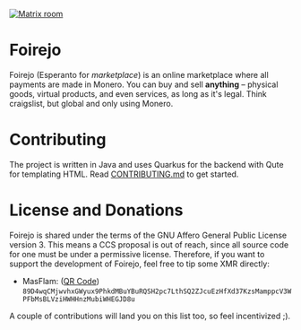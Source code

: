 [![Matrix room](https://img.shields.io/static/v1?label=Matrix&message=%23foirejo&logo=matrix&color=brightgreen&logoWidth=20)](https://matrix.to/#/#foirejo:masflam.com)

# Foirejo
Foirejo (Esperanto for *marketplace*) is an online marketplace where all payments are made in
Monero. You can buy and sell **anything** – physical goods, virtual products, and even services,
as long as it's legal. Think craigslist, but global and only using Monero.

# Contributing
The project is written in Java and uses Quarkus for the backend with Qute
for templating HTML. Read [CONTRIBUTING.md](CONTRIBUTING.md) to get started.

# License and Donations
Foirejo is shared under the terms of the GNU Affero General Public License version 3. This means
a CCS proposal is out of reach, since all source code for one must be under a permissive license.
Therefore, if you want to support the development of Foirejo, feel free to tip some XMR directly:

- MasFlam: ([QR Code](src/main/resources/META-INF/resources/masflam-xmr-qr.png))  
  `89D4wqCMjwvhxGWyux9PhkdMBuYBuRQSH2pc7LthSQ2ZJcuEzHfXd37KzsMamppcV3WPFbMsBLVziHWHHnzMubiWHEGJD8u`

A couple of contributions will land you on this list too, so feel incentivized ;).

<!--
# foirejo Project

This project uses Quarkus, the Supersonic Subatomic Java Framework.

If you want to learn more about Quarkus, please visit its website: https://quarkus.io/ .

## Running the application in dev mode

You can run your application in dev mode that enables live coding using:
```shell script
./gradlew quarkusDev
```

> **_NOTE:_**  Quarkus now ships with a Dev UI, which is available in dev mode only at http://localhost:8080/q/dev/.

## Packaging and running the application

The application can be packaged using:
```shell script
./gradlew build
```
It produces the `quarkus-run.jar` file in the `build/quarkus-app/` directory.
Be aware that it’s not an _über-jar_ as the dependencies are copied into the `build/quarkus-app/lib/` directory.

The application is now runnable using `java -jar build/quarkus-app/quarkus-run.jar`.

If you want to build an _über-jar_, execute the following command:
```shell script
./gradlew build -Dquarkus.package.type=uber-jar
```

The application, packaged as an _über-jar_, is now runnable using `java -jar build/*-runner.jar`.

## Creating a native executable

You can create a native executable using: 
```shell script
./gradlew build -Dquarkus.package.type=native
```

Or, if you don't have GraalVM installed, you can run the native executable build in a container using: 
```shell script
./gradlew build -Dquarkus.package.type=native -Dquarkus.native.container-build=true
```

You can then execute your native executable with: `./build/foirejo-0.1.0-runner`

If you want to learn more about building native executables, please consult https://quarkus.io/guides/gradle-tooling.

## Related Guides

- RESTEasy JAX-RS ([guide](https://quarkus.io/guides/rest-json)): REST endpoint framework implementing JAX-RS and more
-->
